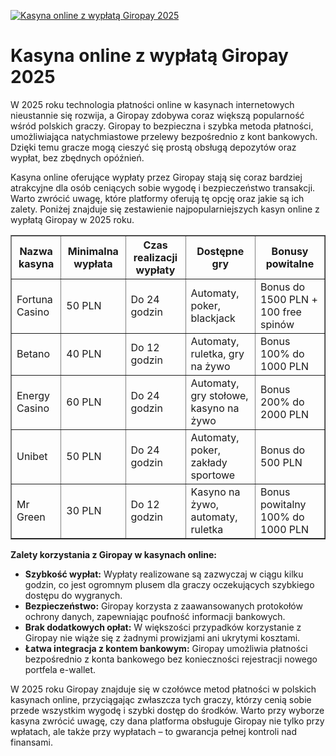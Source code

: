 [![Kasyna online z wypłatą Giropay 2025](https://123-caf.pages.dev/gitsignup.png)](https://vrmoo.ru/Bt82HjjY)

<h1>Kasyna online z wypłatą Giropay 2025</h1> <p>W 2025 roku technologia płatności online w kasynach internetowych nieustannie się rozwija, a Giropay zdobywa coraz większą popularność wśród polskich graczy. Giropay to bezpieczna i szybka metoda płatności, umożliwiająca natychmiastowe przelewy bezpośrednio z kont bankowych. Dzięki temu gracze mogą cieszyć się prostą obsługą depozytów oraz wypłat, bez zbędnych opóźnień.</p>  <p>Kasyna online oferujące wypłaty przez Giropay stają się coraz bardziej atrakcyjne dla osób ceniących sobie wygodę i bezpieczeństwo transakcji. Warto zwrócić uwagę, które platformy oferują tę opcję oraz jakie są ich zalety. Poniżej znajduje się zestawienie najpopularniejszych kasyn online z wypłatą Giropay w 2025 roku.</p>  <table border="1" cellpadding="8" cellspacing="0" style="border-collapse: collapse; width: 100%;">   <thead>     <tr>       <th>Nazwa kasyna</th>       <th>Minimalna wypłata</th>       <th>Czas realizacji wypłaty</th>       <th>Dostępne gry</th>       <th>Bonusy powitalne</th>     </tr>   </thead>   <tbody>     <tr>       <td>Fortuna Casino</td>       <td>50 PLN</td>       <td>Do 24 godzin</td>       <td>Automaty, poker, blackjack</td>       <td>Bonus do 1500 PLN + 100 free spinów</td>     </tr>     <tr>       <td>Betano</td>       <td>40 PLN</td>       <td>Do 12 godzin</td>       <td>Automaty, ruletka, gry na żywo</td>       <td>Bonus 100% do 1000 PLN</td>     </tr>     <tr>       <td>Energy Casino</td>       <td>60 PLN</td>       <td>Do 24 godzin</td>       <td>Automaty, gry stołowe, kasyno na żywo</td>       <td>Bonus 200% do 2000 PLN</td>     </tr>     <tr>       <td>Unibet</td>       <td>50 PLN</td>       <td>Do 24 godzin</td>       <td>Automaty, poker, zakłady sportowe</td>       <td>Bonus do 500 PLN</td>     </tr>     <tr>       <td>Mr Green</td>       <td>30 PLN</td>       <td>Do 12 godzin</td>       <td>Kasyno na żywo, automaty, ruletka</td>       <td>Bonus powitalny 100% do 1000 PLN</td>     </tr>   </tbody> </table>  <p><strong>Zalety korzystania z Giropay w kasynach online:</strong></p> <ul>   <li><strong>Szybkość wypłat:</strong> Wypłaty realizowane są zazwyczaj w ciągu kilku godzin, co jest ogromnym plusem dla graczy oczekujących szybkiego dostępu do wygranych.</li>   <li><strong>Bezpieczeństwo:</strong> Giropay korzysta z zaawansowanych protokołów ochrony danych, zapewniając poufność informacji bankowych.</li>   <li><strong>Brak dodatkowych opłat:</strong> W większości przypadków korzystanie z Giropay nie wiąże się z żadnymi prowizjami ani ukrytymi kosztami.</li>   <li><strong>Łatwa integracja z kontem bankowym:</strong> Giropay umożliwia płatności bezpośrednio z konta bankowego bez konieczności rejestracji nowego portfela e-wallet.</li> </ul>  <p>W 2025 roku Giropay znajduje się w czołówce metod płatności w polskich kasynach online, przyciągając zwłaszcza tych graczy, którzy cenią sobie przede wszystkim wygodę i szybki dostęp do środków. Warto przy wyborze kasyna zwrócić uwagę, czy dana platforma obsługuje Giropay nie tylko przy wpłatach, ale także przy wypłatach – to gwarancja pełnej kontroli nad finansami.</p>